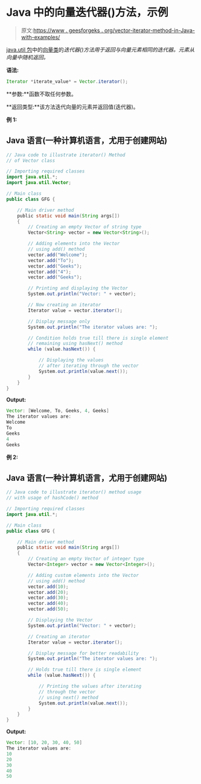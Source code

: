 # Java 中的向量迭代器()方法，示例

> 原文:[https://www . geesforgeks . org/vector-iterator-method-in-Java-with-examples/](https://www.geeksforgeeks.org/vector-iterator-method-in-java-with-examples/)

[java.util 包](https://www.geeksforgeeks.org/java-util-package-java/)中的[向量类](https://www.geeksforgeeks.org/java-util-vector-class-java/)的*迭代器()方法用于返回与向量元素相同的迭代器。元素从向量中随机返回。*

**语法:**

```java
Iterator *iterate_value* = Vector.iterator();
```

**参数:**函数不取任何参数。

**返回类型:**该方法迭代向量的元素并返回值(迭代器)。

**例 1:**

## Java 语言(一种计算机语言，尤用于创建网站)

```java
// Java code to illustrate iterator() Method
// of Vector class

// Importing required classes
import java.util.*;
import java.util.Vector;

// Main class
public class GFG {

    // Main driver method
    public static void main(String args[])
    {
        // Creating an empty Vector of string type
        Vector<String> vector = new Vector<String>();

        // Adding elements into the Vector
        // using add() method
        vector.add("Welcome");
        vector.add("To");
        vector.add("Geeks");
        vector.add("4");
        vector.add("Geeks");

        // Printing and displaying the Vector
        System.out.println("Vector: " + vector);

        // Now creating an iterator
        Iterator value = vector.iterator();

        // Display message only
        System.out.println("The iterator values are: ");

        // Condition holds true till there is single element
        // remaining using hasNext() method
        while (value.hasNext()) {

            // Displaying the values
            // after iterating through the vector
            System.out.println(value.next());
        }
    }
}
```

**Output:** 

```java
Vector: [Welcome, To, Geeks, 4, Geeks]
The iterator values are: 
Welcome
To
Geeks
4
Geeks
```

**例 2:**

## Java 语言(一种计算机语言，尤用于创建网站)

```java
// Java code to illustrate iterator() method usage
// with usage of hashCode() method

// Importing required classes
import java.util.*;

// Main class
public class GFG {

    // Main driver method
    public static void main(String args[])
    {
        // Creating an empty Vector of integer type
        Vector<Integer> vector = new Vector<Integer>();

        // Adding custom elements into the Vector
        // using add() method
        vector.add(10);
        vector.add(20);
        vector.add(30);
        vector.add(40);
        vector.add(50);

        // Displaying the Vector
        System.out.println("Vector: " + vector);

        // Creating an iterator
        Iterator value = vector.iterator();

        // Display message for better readability
        System.out.println("The iterator values are: ");

        // Holds true till there is single element
        while (value.hasNext()) {

            // Printing the values after iterating
            // through the vector
            // using next() method
            System.out.println(value.next());
        }
    }
}
```

**Output:** 

```java
Vector: [10, 20, 30, 40, 50]
The iterator values are: 
10
20
30
40
50
```